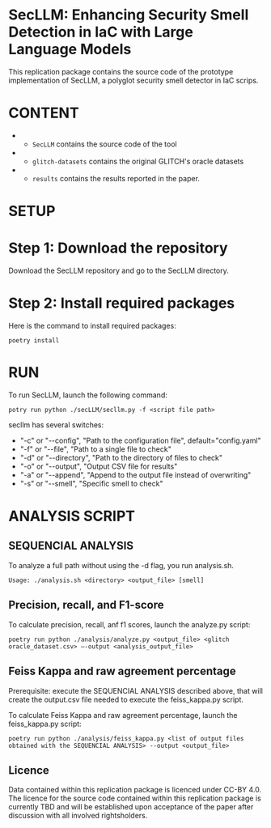 # SecLLM: Enhancing Security Smell Detection in IaC with Large Language Models
This replication package contains the source code of the prototype implementation of SecLLM, a polyglot security smell detector in IaC scrips.

# **CONTENT**
- * `SecLLM` contains the source code of the tool
- * `glitch-datasets` contains the original GLITCH's oracle datasets
- * `results` contains the results reported in the paper.

# **SETUP**
# Step 1: Download the repository
Download the SecLLM repository and go to the SecLLM directory. 

# Step 2: Install required packages
Here is the command to install required packages:

```
poetry install
```

# **RUN**
To run SecLLM, launch the following command:
```
potry run python ./secLLM/secllm.py -f <script file path>
```
secllm has several switches:
- "-c" or "--config", "Path to the configuration file", default="config.yaml"
- "-f" or "--file", "Path to a single file to check"
- "-d" or "--directory", "Path to the directory of files to check"
- "-o" or "--output", "Output CSV file for results"
- "-a" or "--append", "Append to the output file instead of overwriting"
- "-s" or "--smell", "Specific smell to check"


# **ANALYSIS SCRIPT**

## **SEQUENCIAL ANALYSIS**
To analyze a full path without using the -d flag, you run analysis.sh.
```
Usage: ./analysis.sh <directory> <output_file> [smell]
```

## Precision, recall, and F1-score
To calculate precision, recall, anf f1 scores, launch the analyze.py script:

```
poetry run python ./analysis/analyze.py <output_file> <glitch oracle_dataset.csv> —-output <analysis_output_file>
```

## Feiss Kappa and raw agreement percentage
Prerequisite: execute the SEQUENCIAL ANALYSIS described above, that will create the output.csv file needed to execute the feiss_kappa.py script.

To calculate Feiss Kappa and raw agreement percentage, launch the feiss_kappa.py script:

```
poetry run python ./analysis/feiss_kappa.py <list of output files obtained with the SEQUENCIAL ANALYSIS> --output <output_file>
```

## Licence
Data contained within this replication package is licenced under CC-BY 4.0.
The licence for the source code contained within this replication package is currently TBD and will be established upon acceptance of the paper after discussion with all involved rightsholders.